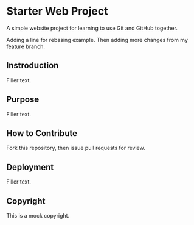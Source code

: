 # Starter Web Project

A simple website project for learning to use Git and GitHub together.

Adding a line for rebasing example. 
Then adding more changes from my feature branch.

## Instroduction

Filler text.

## Purpose

Filler text.

## How to Contribute

Fork this repository, then issue pull requests for review.

## Deployment

Filler text.

## Copyright

This is a mock copyright.